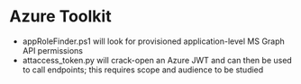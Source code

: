 # Azure Toolkit
- appRoleFinder.ps1 will look for provisioned application-level MS Graph API permissions
- attaccess_token.py will crack-open an Azure JWT and can then be used to call endpoints; this requires scope and audience to be studied
